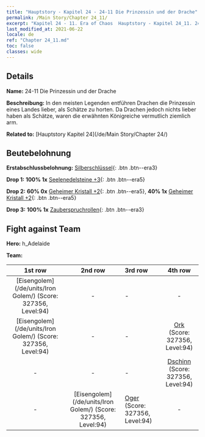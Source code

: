 ```yaml
---
title: "Hauptstory - Kapitel 24 - 24-11 Die Prinzessin und der Drache"
permalink: /Main Story/Chapter 24_11/
excerpt: "Kapitel 24 - 11. Era of Chaos  Hauptstory - Kapitel 24_11. 24-11 Die Prinzessin und der Drache"
last_modified_at: 2021-06-22
locale: de
ref: "Chapter 24_11.md"
toc: false
classes: wide
---
```


## Details

 **Name:** 24-11 Die Prinzessin und der Drache

 **Beschreibung:** In den meisten Legenden entführen Drachen die Prinzessin eines Landes lieber, als Schätze zu horten. Da Drachen jedoch nichts lieber haben als Schätze, waren die erwähnten Königreiche vermutlich ziemlich arm.

 **Related to:** [Hauptstory Kapitel 24](/de/Main Story/Chapter 24/)

## Beutebelohnung

 **Erstabschlussbelohnung:** [Silberschlüssel](/ItemsDE/con_693/){: .btn .btn--era3}

 **Drop 1:** **100% 1x** [Seelenedelsteine +3](/ItemsDE/mat_86/){: .btn .btn--era5}

 **Drop 2:** **60% 0x** [Geheimer Kristall +2](/ItemsDE/mat_80/){: .btn .btn--era5}, **40% 1x** [Geheimer Kristall +2](/ItemsDE/mat_80/){: .btn .btn--era5}

 **Drop 3:** **100% 1x** [Zauberspruchrollen](/ItemsDE/con_694/){: .btn .btn--era3}


## Fight against Team
 **Hero:** h_Adelaide

 **Team:**


  | 1st row | 2nd row | 3rd row | 4th row |
  |:----:|:----:|:----|:----:|
  | [Eisengolem](/de/units/Iron Golem/) (Score: 327356, Level:94)  | - | - | - |
  | [Eisengolem](/de/units/Iron Golem/) (Score: 327356, Level:94)  | - | - | [Ork](/de/units/Orc/) (Score: 327356, Level:94)  |
  | - | - | - | [Dschinn](/de/units/Genie/) (Score: 327356, Level:94)  |
  | - | [Eisengolem](/de/units/Iron Golem/) (Score: 327356, Level:94)  | [Oger](/de/units/Ogre/) (Score: 327356, Level:94)  | - |


